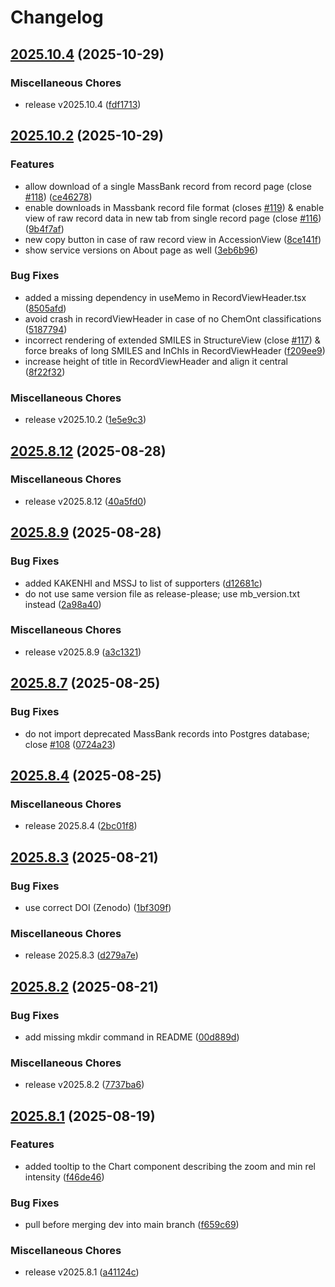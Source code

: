 # Changelog

## [2025.10.4](https://github.com/MassBank/MassBank3/compare/v2025.10.3...v2025.10.4) (2025-10-29)


### Miscellaneous Chores

* release v2025.10.4 ([fdf1713](https://github.com/MassBank/MassBank3/commit/fdf17138b7297abf946d0dbc3cf1b1ea0f4f95be))

## [2025.10.2](https://github.com/MassBank/MassBank3/compare/v2025.8.12...v2025.10.2) (2025-10-29)


### Features

* allow download of a single MassBank record from record page (close [#118](https://github.com/MassBank/MassBank3/issues/118)) ([ce46278](https://github.com/MassBank/MassBank3/commit/ce462785f8b640763541cba087619bba7dc2b0d3))
* enable downloads in Massbank record file format (closes [#119](https://github.com/MassBank/MassBank3/issues/119)) & enable view of raw record data in new tab from single record page (close [#116](https://github.com/MassBank/MassBank3/issues/116)) ([9b4f7af](https://github.com/MassBank/MassBank3/commit/9b4f7afe7f7b2a1d8e39a570a148c718d271cd63))
* new copy button in case of raw record view in AccessionView ([8ce141f](https://github.com/MassBank/MassBank3/commit/8ce141f45093d639f6e74eb8638d2b8fe6406af4))
* show service versions on About page as well ([3eb6b96](https://github.com/MassBank/MassBank3/commit/3eb6b966301c2b53cea653a7f066a9a8e1b66f89))


### Bug Fixes

* added a missing dependency in useMemo in RecordViewHeader.tsx ([8505afd](https://github.com/MassBank/MassBank3/commit/8505afdfbc175317a978e7aab8c43a8e3726bebf))
* avoid crash in recordViewHeader in case of no ChemOnt classifications ([5187794](https://github.com/MassBank/MassBank3/commit/5187794fde77a599cf541421ceeb31061c5f0680))
* incorrect rendering of extended SMILES in StructureView (close [#117](https://github.com/MassBank/MassBank3/issues/117)) & force breaks of long SMILES and InChIs in RecordViewHeader ([f209ee9](https://github.com/MassBank/MassBank3/commit/f209ee94dab4dcd7d25b63cbe3adf253557ba08e))
* increase height of title in RecordViewHeader and align it central ([8f22f32](https://github.com/MassBank/MassBank3/commit/8f22f327179e731df18109e2117afc46d8b91c12))


### Miscellaneous Chores

* release v2025.10.2 ([1e5e9c3](https://github.com/MassBank/MassBank3/commit/1e5e9c3a9fd6f03d91f45c2112b10ea7b48f55dd))

## [2025.8.12](https://github.com/MassBank/MassBank3/compare/v2025.8.11...v2025.8.12) (2025-08-28)


### Miscellaneous Chores

* release v2025.8.12 ([40a5fd0](https://github.com/MassBank/MassBank3/commit/40a5fd087a84fa89cd620d405e071d6c52542a95))

## [2025.8.9](https://github.com/MassBank/MassBank3/compare/v2025.8.8...v2025.8.9) (2025-08-28)


### Bug Fixes

* added KAKENHI and MSSJ to list of supporters ([d12681c](https://github.com/MassBank/MassBank3/commit/d12681c58a5861af5cc372e4e0520e37abb3260a))
* do not use same version file as release-please; use mb_version.txt instead ([2a98a40](https://github.com/MassBank/MassBank3/commit/2a98a40b8d4defbcfb498d1dd6d4eae70fe11e3d))


### Miscellaneous Chores

* release v2025.8.9 ([a3c1321](https://github.com/MassBank/MassBank3/commit/a3c1321d096859f0bb5986f68a457646162a01ee))

## [2025.8.7](https://github.com/MassBank/MassBank3/compare/v2025.8.6...v2025.8.7) (2025-08-25)


### Bug Fixes

* do not import deprecated MassBank records into Postgres database; close [#108](https://github.com/MassBank/MassBank3/issues/108) ([0724a23](https://github.com/MassBank/MassBank3/commit/0724a23cb19f56513119c655fc5a9c95f30deb45))

## [2025.8.4](https://github.com/MassBank/MassBank3/compare/v2025.8.3...v2025.8.4) (2025-08-25)


### Miscellaneous Chores

* release 2025.8.4 ([2bc01f8](https://github.com/MassBank/MassBank3/commit/2bc01f884930cd5c45da0c29157951a891e2a9f3))

## [2025.8.3](https://github.com/MassBank/MassBank3/compare/v2025.8.2...v2025.8.3) (2025-08-21)


### Bug Fixes

* use correct DOI (Zenodo) ([1bf309f](https://github.com/MassBank/MassBank3/commit/1bf309f39808e5b3c84c11bdf35dd52a87439783))


### Miscellaneous Chores

* release 2025.8.3 ([d279a7e](https://github.com/MassBank/MassBank3/commit/d279a7e48c71e68da28f31247823bc9ee61dfa65))

## [2025.8.2](https://github.com/MassBank/MassBank3/compare/v2025.8.1...v2025.8.2) (2025-08-21)


### Bug Fixes

* add missing mkdir  command in README ([00d889d](https://github.com/MassBank/MassBank3/commit/00d889d31e448e24a8890e3d5635fd5844d04d56))


### Miscellaneous Chores

* release v2025.8.2 ([7737ba6](https://github.com/MassBank/MassBank3/commit/7737ba6d4070bece7ea33632c47049491fca09c7))

## [2025.8.1](https://github.com/MassBank/MassBank3/compare/v2025.8.0...v2025.8.1) (2025-08-19)


### Features

* added tooltip to the Chart component describing the zoom and min rel intensity ([f46de46](https://github.com/MassBank/MassBank3/commit/f46de46e318f2bb2305a4575c10177c507bd4973))


### Bug Fixes

* pull before merging dev into main branch ([f659c69](https://github.com/MassBank/MassBank3/commit/f659c696495df6b87a58c4b32dfd5ea194263048))


### Miscellaneous Chores

* release v2025.8.1 ([a41124c](https://github.com/MassBank/MassBank3/commit/a41124cfee5ece233803631243395b58aeb7f23d))
